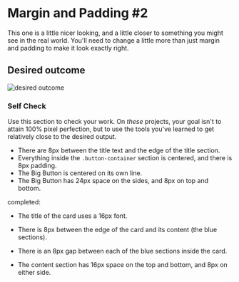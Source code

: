 # Margin and Padding #2

This one is a little nicer looking, and a little closer to something you might see in the real world. You'll need to change a little more than just margin and padding to make it look exactly right.

## Desired outcome
![desired outcome](./desired-outcome.png)

### Self Check
Use this section to check your work. On _these_ projects, your goal isn't to attain 100% pixel perfection, but to use the tools you've learned to get relatively close to the desired output.

- There are 8px between the title text and the edge of the title section.
- Everything inside the `.button-container` section is centered, and there is 8px padding.
- The Big Button is centered on its own line.
- The Big Button has 24px space on the sides, and 8px on top and bottom.











completed:
- The title of the card uses a 16px font.

- There is 8px between the edge of the card and its content (the blue sections).
- There is an 8px gap between each of the blue sections inside the card.
- The content section has 16px space on the top and bottom, and 8px on either side.



